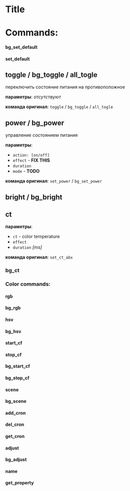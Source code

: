 # Title

# Commands:
#### bg_set_default
#### set_default

## toggle / bg_toggle / all_togle
переключить состояние питания на противоположное

**параметры**: *отсутствуют*

**команда оригинал**: `toggle` / `bg_toggle` / `all_togle`


## power / bg_power
управление состоянием питания

**параметры**:
* `action: [on/off]`
* `effect` - **FIX THIS**
* `duration`
* `mode` - **TODO**

**команда оригинал**: `set_power` / `bg_set_power`


## bright / bg_bright

## ct
**параметры**:
* `ct` - color temperature
* `effect`
* `duration` *[ms]*

**команда оригинал**: `set_ct_abx`

### bg_ct

### Color commands:
#### rgb
#### bg_rgb
#### hsv
#### bg_hsv

#### start_cf
#### stop_cf
#### bg_start_cf
#### bg_stop_cf

#### scene
#### bg_scene

#### add_cron
#### del_cron
#### get_cron

#### adjust
#### bg_adjust

#### name

#### get_property
